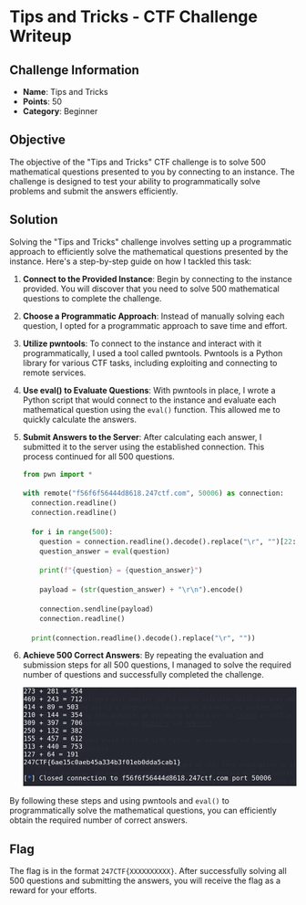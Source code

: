 # Tips and Tricks - CTF Challenge Writeup

## Challenge Information
- **Name**: Tips and Tricks
- **Points**: 50
- **Category**: Beginner

## Objective
The objective of the "Tips and Tricks" CTF challenge is to solve 500 mathematical questions presented to you by connecting to an instance. The challenge is designed to test your ability to programmatically solve problems and submit the answers efficiently.

## Solution
Solving the "Tips and Tricks" challenge involves setting up a programmatic approach to efficiently solve the mathematical questions presented by the instance. Here's a step-by-step guide on how I tackled this task:

1. **Connect to the Provided Instance**: Begin by connecting to the instance provided. You will discover that you need to solve 500 mathematical questions to complete the challenge.

2. **Choose a Programmatic Approach**: Instead of manually solving each question, I opted for a programmatic approach to save time and effort.

3. **Utilize pwntools**: To connect to the instance and interact with it programmatically, I used a tool called pwntools. Pwntools is a Python library for various CTF tasks, including exploiting and connecting to remote services.

4. **Use eval() to Evaluate Questions**: With pwntools in place, I wrote a Python script that would connect to the instance and evaluate each mathematical question using the `eval()` function. This allowed me to quickly calculate the answers.

5. **Submit Answers to the Server**: After calculating each answer, I submitted it to the server using the established connection. This process continued for all 500 questions.


    ```python
    from pwn import * 

    with remote("f56f6f56444d8618.247ctf.com", 50006) as connection: 
      connection.readline()
      connection.readline()

      for i in range(500):
        question = connection.readline().decode().replace("\r", "")[22:-2]
        question_answer = eval(question)

        print(f"{question} = {question_answer}")

        payload = (str(question_answer) + "\r\n").encode()

        connection.sendline(payload)
        connection.readline()

      print(connection.readline().decode().replace("\r", ""))
    ```

6. **Achieve 500 Correct Answers**: By repeating the evaluation and submission steps for all 500 questions, I managed to solve the required number of questions and successfully completed the challenge.


    ![Flag](flag.png)

By following these steps and using pwntools and `eval()` to programmatically solve the mathematical questions, you can efficiently obtain the required number of correct answers.

## Flag
The flag is in the format `247CTF{XXXXXXXXXX}`. After successfully solving all 500 questions and submitting the answers, you will receive the flag as a reward for your efforts.
